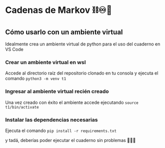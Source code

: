 # Cadenas de Markov ⛓️♾️🚫

## Cómo usarlo con un ambiente virtual

Idealmente crea un ambiente virtual de python para el uso del cuaderno en VS Code

### Crear un ambiente virtual en wsl

Accede al directorio raíz del repositorio clonado en tu consola y ejecuta el comando `python3 -m venv t1`

### Ingresar al ambiente virtual recién creado

Una vez creado con éxito el ambiente accede ejecutando `source t1/bin/activate`

### Instalar las dependencias necesarias

Ejecuta el comando `pip install -r requirements.txt`

y tadá, deberías poder ejecutar el cuaderno sin problemas 🧙🏼‍♂️

